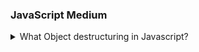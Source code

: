 ### JavaScript Medium

<details>
<summary>What Object destructuring in Javascript?</summary>

Object destructuring is the special feature in JavaScript. It is a convenient way to extract data from JavaScript objects and assign them to the variable in more readable way. 

Object destructuring allows you to write less code and make it more readable, especially when working with objects with many properties.

Object destructuring provides shorthand syntax to extracting value from the objects and array.

**Syntax :**

```js
const { } = object-name;
```

**Example :**

```js showLineNumbers=true 
const student = { 
   name : "Yogita",
   age : "21",
   city : "Pune"
    };

// Without destructuring
const name = student.name;
const age = student.age;
const city = student.city;

//With destructuring
const {name, age, city } = student;

console.log(name);  // Output: Yogita
console.log(age);   // Output: 21
console.log(city);  // Output: Pune

```
In the above example, we created an object `student` with properties name, age, and city. Then, we used object destructuring to create variables `name`, `age`, and `city` and assigned them the corresponding values from the `student` object.

</details>